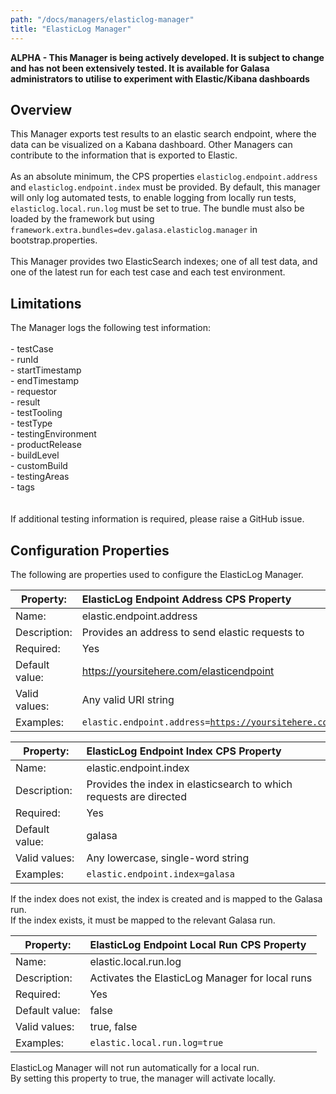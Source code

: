 ```yaml
---
path: "/docs/managers/elasticlog-manager"
title: "ElasticLog Manager"
---
```


**ALPHA - This Manager is being actively developed. It is subject to change and has not been extensively tested. It is available for Galasa administrators to utilise to experiment with Elastic/Kibana dashboards**

## Overview
This Manager exports test results to an elastic search endpoint, where the data can be visualized on a Kabana dashboard.  Other Managers can contribute to the information that is exported to Elastic. <br><br> As an absolute minimum, the CPS properties <code>elasticlog.endpoint.address</code> and <code>elasticlog.endpoint.index</code>  must be provided. By default, this manager will only log automated tests, to enable logging from locally run tests,  <code>elasticlog.local.run.log</code> must be set to true. The bundle must also be loaded by the framework but using  <code>framework.extra.bundles=dev.galasa.elasticlog.manager</code> in bootstrap.properties. <br><br> This Manager provides two ElasticSearch indexes; one of all test data, and one of the latest run for each test case and each  test environment.

## Limitations
The Manager logs the following test information:<br> <br> - testCase<br> - runId<br> - startTimestamp<br> - endTimestamp<br> - requestor<br> - result<br> - testTooling<br> - testType<br> - testingEnvironment<br> - productRelease<br> - buildLevel<br> - customBuild<br> - testingAreas<br> - tags<br> <br> <br> If additional testing information is required, please raise a GitHub issue.


## Configuration Properties

The following are properties used to configure the ElasticLog Manager.
 
| Property: | ElasticLog Endpoint Address CPS Property |
| --------------------------------------- | :------------------------------------- |
| Name: | elastic.endpoint.address |
| Description: | Provides an address to send elastic requests to |
| Required:  | Yes |
| Default value: | https://yoursitehere.com/elasticendpoint |
| Valid values: | Any valid URI string |
| Examples: | <code>elastic.endpoint.address=https://yoursitehere.com/elasticendpoint</code> |

 
| Property: | ElasticLog Endpoint Index CPS Property |
| --------------------------------------- | :------------------------------------- |
| Name: | elastic.endpoint.index |
| Description: | Provides the index in elasticsearch to which requests are directed |
| Required:  | Yes |
| Default value: | galasa |
| Valid values: | Any lowercase, single-word string |
| Examples: | <code>elastic.endpoint.index=galasa</code> |

If the index does not exist, the index is created and is mapped to the Galasa run.</br> If the index exists, it must be mapped to the relevant Galasa run.

 
| Property: | ElasticLog Endpoint Local Run CPS Property |
| --------------------------------------- | :------------------------------------- |
| Name: | elastic.local.run.log |
| Description: | Activates the ElasticLog Manager for local runs |
| Required:  | Yes |
| Default value: | false |
| Valid values: | true, false |
| Examples: | <code>elastic.local.run.log=true</code> |

ElasticLog Manager will not run automatically for a local run. <br> By setting this property to true, the manager will activate locally.

